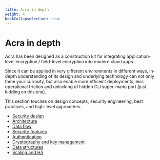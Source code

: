 ```yaml
---
title: Acra in depth
weight: 4
bookCollapseSection: true
---
```


# Acra in depth

Acra has been designed as a construction kit for integrating application-level encryption / field-level encryption into modern cloud apps. 

Since it can be applied in very different environments in different ways, in-depth understanding of its design and underlying technology can not only tame your curiosity, but also enable more efficeint deployments, less operational friction and unlocking of hidden CLI super-mario port (just kidding on this one). 

This section touches on design concepts, security engineering, best practices, and high-level approaches.

* [Security design](/acra/acra-in-depth/security-design/)
* [Architecture](/acra/acra-in-depth/architecture/)
* [Data flow](/acra/acra-in-depth/data-flow/)
* [Security features](/acra/acra-in-depth/security-features/)
* [Authentication](/acra/acra-in-depth/authentication/)
* [Cryptography and key management](/acra/acra-in-depth/cryptography-and-key-management/)
* [Data structures](/acra/acra-in-depth/data-structures/)
* [Scaling and HA](/acra/acra-in-depth/scaling-and-high-availability/)
